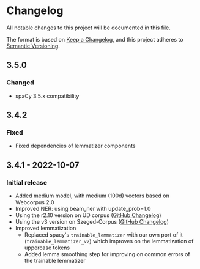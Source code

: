 # Changelog

All notable changes to this project will be documented in this file.

The format is based on [Keep a Changelog](https://keepachangelog.com/en/1.0.0/),
and this project adheres to [Semantic Versioning](https://semver.org/spec/v2.0.0.html).

## 3.5.0
### Changed
- spaCy 3.5.x compatibility

## 3.4.2
### Fixed
- Fixed dependencies of lemmatizer components

## 3.4.1 - 2022-10-07
### Initial release
- Added medium model, with medium (100d) vectors based on Webcorpus 2.0
- Improved NER: using beam_ner with update_prob=1.0
- Using the r2.10 version on UD corpus ([GitHub Changelog](https://github.com/UniversalDependencies/UD_Hungarian-Szeged/tree/master))
- Using the v3 version on Szeged-Corpus ([GitHub Changelog](https://github.com/huspacy/huspacy-resources/tree/master/data/processed/szeged-corpus))
- Improved lemmatization
    - Replaced spacy's `trainable_lemmatizer` with our own port of it (`trainable_lemmatizer_v2`) which improves on the lemmatization of uppercase tokens
    - Added lemma smoothing step for improving on common errors of the trainable lemmatizer
